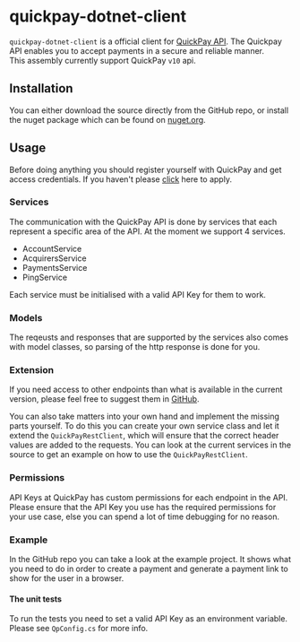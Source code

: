 # quickpay-dotnet-client
`quickpay-dotnet-client` is a official client for [QuickPay API](http://tech.quickpay.net/api). The Quickpay API enables you to accept payments in a secure and reliable manner.  
This assembly currently support QuickPay `v10` api.

## Installation
You can either download the source directly from the GitHub repo, or install the nuget package which can be found on [nuget.org](https://www.nuget.org/packages/QuickPay.API.Client).

## Usage

Before doing anything you should register yourself with QuickPay and get access credentials.
If you haven't please [click](https://quickpay.net/) here to apply.

### Services

The communication with the QuickPay API is done by services that each represent a specific area of the API. At the moment we support 4 services.
 - AccountService
 - AcquirersService
 - PaymentsService
 - PingService

 Each service must be initialised with a valid API Key for them to work.

### Models

The reqeusts and responses that are supported by the services also comes with model classes, so parsing of the http response is done for you.


### Extension

If you need access to other endpoints than what is available in the current version, please feel free to suggest them in [GitHub](https://github.com/QuickPay/quickpay-dotnet-client).

You can also take matters into your own hand and implement the missing parts yourself. To do this you can create your own service class and let it extend the `QuickPayRestClient`, which will ensure that the correct header values are added to the requests. You can look at the current services in the source to get an example on how to use the `QuickPayRestClient`.

### Permissions

API Keys at QuickPay has custom permissions for each endpoint in the API. Please ensure that the API Key you use has the required permissions for your use case, else you can spend a lot of time debugging for no reason.

### Example

In the GitHub repo you can take a look at the example project. It shows what you need to do in order to create a payment and generate a payment link to show for the user in a browser.

#### The unit tests

To run the tests you need to set a valid API Key as an environment variable. Please see `QpConfig.cs` for more info.
